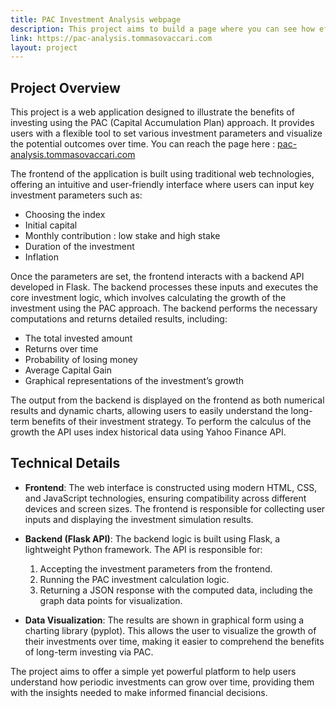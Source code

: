 ```yaml
---
title: PAC Investment Analysis webpage
description: This project aims to build a page where you can see how effective can be to invest with the PAC approach.
link: https://pac-analysis.tommasovaccari.com
layout: project
---
```

## Project Overview

This project is a web application designed to illustrate the benefits of investing using the PAC (Capital Accumulation Plan) approach. It provides users with a flexible tool to set various investment parameters and visualize the potential outcomes over time. You can reach the page here : [pac-analysis.tommasovaccari.com](https://pac-analysis.tommasovaccari.com)

The frontend of the application is built using traditional web technologies, offering an intuitive and user-friendly interface where users can input key investment parameters such as:

- Choosing the index
- Initial capital
- Monthly contribution : low stake and high stake
- Duration of the investment
- Inflation

Once the parameters are set, the frontend interacts with a backend API developed in Flask. The backend processes these inputs and executes the core investment logic, which involves calculating the growth of the investment using the PAC approach. The backend performs the necessary computations and returns detailed results, including:

- The total invested amount
- Returns over time
- Probability of losing money
- Average Capital Gain
- Graphical representations of the investment’s growth

The output from the backend is displayed on the frontend as both numerical results and dynamic charts, allowing users to easily understand the long-term benefits of their investment strategy. To perform the calculus of the growth the API uses index historical data using Yahoo Finance API.

## Technical Details

- **Frontend**: The web interface is constructed using modern HTML, CSS, and JavaScript technologies, ensuring compatibility across different devices and screen sizes. The frontend is responsible for collecting user inputs and displaying the investment simulation results.
  
- **Backend (Flask API)**: The backend logic is built using Flask, a lightweight Python framework. The API is responsible for:
  1. Accepting the investment parameters from the frontend.
  2. Running the PAC investment calculation logic.
  3. Returning a JSON response with the computed data, including the graph data points for visualization.
  
- **Data Visualization**: The results are shown in graphical form using a charting library (pyplot). This allows the user to visualize the growth of their investments over time, making it easier to comprehend the benefits of long-term investing via PAC.

The project aims to offer a simple yet powerful platform to help users understand how periodic investments can grow over time, providing them with the insights needed to make informed financial decisions.
